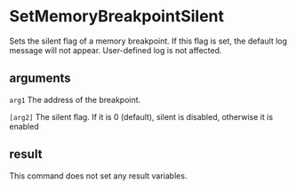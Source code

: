 # SetMemoryBreakpointSilent

Sets the silent flag of a memory breakpoint. If this flag is set, the default log message will not appear. User-defined log is not affected.

## arguments

`arg1` The address of the breakpoint.

`[arg2]` The silent flag. If it is 0 (default), silent is disabled, otherwise it is enabled

## result

This command does not set any result variables.
